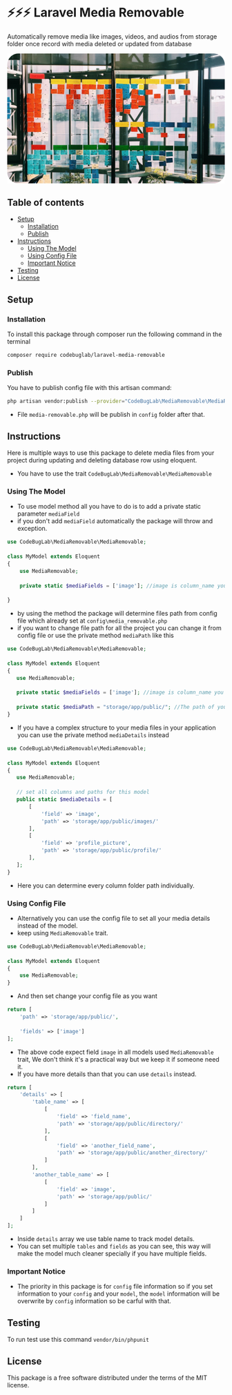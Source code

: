 # ⚡⚡⚡ Laravel Media Removable

Automatically remove media like images, videos, and audios from storage folder once record with media deleted or updated from database

<!-- [![Issues](https://img.shields.io/github/issues/codebuglab/laravel-media-removable)](https://github.com/codebuglab/laravel-media-removable/issues)
[![Forks](https://img.shields.io/github/forks/codebuglab/laravel-media-removable)](https://github.com/codebuglab/laravel-media-removable/network/members)
[![Stars](https://img.shields.io/github/stars/codebuglab/laravel-media-removable)](https://github.com/codebuglab/laravel-media-removable/stargazers)
[![Download](https://img.shields.io/packagist/dt/codebuglab/laravel-media-removable)](https://packagist.org/packages/codebuglab/laravel-media-removable)
[![License](https://img.shields.io/github/license/codebuglab/laravel-media-removable)](https://github.com/codebuglab/laravel-media-removable/blob/main/LICENCE) -->

![Laravel media removable](logo.png)

## Table of contents
- [Setup](#setup)
    - [Installation](#installation)
    - [Publish](#publish)
- [Instructions](#Instructions)
    - [Using The Model](#using-the-model)
    - [Using Config File](#using-config-file)
    - [Important Notice](#important-notice)
- [Testing](#testing)
- [License](#license)

## Setup
### Installation

To install this package through composer run the following command in the terminal

```bash
composer require codebuglab/laravel-media-removable
```

### Publish
You have to publish config file with this artisan command:
```bash
php artisan vendor:publish --provider="CodeBugLab\MediaRemovable\MediaRemovableServiceProvider"
```
- File `media-removable.php` will be publish in `config` folder after that.


## Instructions
Here is multiple ways to use this package to delete media files from your project during updating and deleting database row using eloquent.

- You have to use the trait `CodeBugLab\MediaRemovable\MediaRemovable`
### Using The Model
- To use model method all you have to do is to add a private static parameter `mediaField`
- if you don't add `mediaField` automatically the package will throw and exception.

```php
use CodeBugLab\MediaRemovable\MediaRemovable;

class MyModel extends Eloquent
{
    use MediaRemovable;

    private static $mediaFields = ['image']; //image is column_name you want to delete

}
 ```
- by using the method the package will determine files path from config file which already set at `config\media_removable.php`
- if you want to change file path for all the project you can change it from config file or use the private method `mediaPath` like this
 ```php
use CodeBugLab\MediaRemovable\MediaRemovable;

class MyModel extends Eloquent
{
    use MediaRemovable;

    private static $mediaFields = ['image']; //image is column_name you want to delete

    private static $mediaPath = "storage/app/public/"; //The path of you media files
}
```
- If you have a complex structure to your media files in your application you can use the private method `mediaDetails` instead
 ```php
use CodeBugLab\MediaRemovable\MediaRemovable;

class MyModel extends Eloquent
{
    use MediaRemovable;

    // set all columns and paths for this model
    public static $mediaDetails = [
        [
            'field' => 'image',
            'path' => 'storage/app/public/images/'
        ],
        [
            'field' => 'profile_picture',
            'path' => 'storage/app/public/profile/'
        ],
    ];
}
```
- Here you can determine every column folder path individually.

### Using Config File
- Alternatively you can use the config file to set all your media details instead of the model.
- keep using `MediaRemovable` trait. 

```php
use CodeBugLab\MediaRemovable\MediaRemovable;

class MyModel extends Eloquent
{
    use MediaRemovable;
}
```
- And then set change your config file as you want
```php
return [
    'path' => 'storage/app/public/',

    'fields' => ['image']
];
```
- The above code expect field `image` in all models used `MediaRemovable` trait, We don't think it's a practical way but we keep it if someone need it.
- If you have more details than that you can use `details` instead.
```php
return [
    'details' => [
        'table_name' => [
            [
                'field' => 'field_name',
                'path' => 'storage/app/public/directory/'
            ],
            [
                'field' => 'another_field_name',
                'path' => 'storage/app/public/another_directory/'
            ]
        ], 
        'another_table_name' => [
            [
                'field' => 'image',
                'path' => 'storage/app/public/'
            ]
        ]
    ]
];
```
- Inside `details` array we use table name to track model details.
- You can set multiple `tables` and `fields` as you can see, this way will make the model much cleaner specially if you have multiple fields.

### Important Notice
- The priority in this package is for `config` file information so if you set information to your `config` and your `model`, the `model` information will be overwrite by `config` information so be carful with that.

## Testing

To run test use this command `vendor/bin/phpunit`

## License

This package is a free software distributed under the terms of the MIT license.
